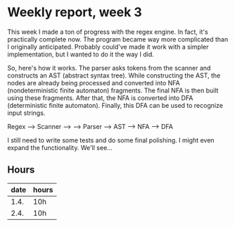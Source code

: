 # Weekly report, week 3

This week I made a ton of progress with the regex engine. In fact, it's practically complete now.
The program became way more complicated than I originally anticipated. Probably could've made it work 
with a simpler implementation, but I wanted to do it the way I did.

So, here's how it works. The parser asks tokens from the scanner and constructs an AST (abstract syntax tree). 
While constructing the AST, the nodes are already being processed and converted into NFA (nondeterministic finite automaton) 
fragments. The final NFA is then built using these fragments. After that, the NFA is converted into DFA (deterministic 
finite automaton). Finally, this DFA can be used to recognize input strings.

Regex --> Scanner --> <tokens> --> Parser --> AST --> NFA --> DFA

I still need to write some tests and do some final polishing. I might even expand the functionality. We'll see...

## Hours
| date | hours |
--- | --- |
|1.4.| 10h |
|2.4. | 10h |
